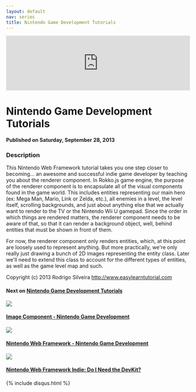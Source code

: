 ```yaml
---
layout: default
nav: series
title: Nintendo Game Development Tutorials
---
```


<div class="container">
    <div class="row mt grid">
        <div class="mt"></div>
        <div class="row" style="margin-bottom: 20px;">
            <div class="col-sm-push-1 col-sm-10 col-md-push-2 col-md-8">
                <div class="video-container">
                    <iframe width="100%" src="https://www.youtube.com/embed/niCC7lo0sTU" frameborder="0" allowfullscreen></iframe>
                </div>
            </div>
            <div class="clearfix"></div>
            <div class="col-md-8">
                <h1>Nintendo Game Development Tutorials</h1>
                <h4>Published on Saturday, September 28, 2013</h4>
                <h3>Description</h3>
                <p>This Nintendo Web Framework tutorial takes you one step closer to becoming... an awesome and successful indie game developer by teaching you about the renderer component. In Rokko.js game engine, the purpose of the renderer component is to encapsulate all of the visual components found in the game world. This includes entities representing our main hero (ex: Mega Man, Mario, Link or Zelda, etc.), all enemies in a level, the level itself, scrolling backgrounds, and just about anything else that we actually want to render to the TV or the Nintendo Wii U gamepad. Since the order in which things are rendered matters, the renderer component needs to be aware of that, so that it can render a background object, well, behind entities that must be shown in front of them.

For now, the renderer component only renders entities, which, at this point are loosely used to represent anything. But more practically, we're only really just drawing a bunch of 2D images representing the entity class. Later we'll need to extend this class to account for the different types of entities, as well as the game level map and such.

Copyright (c) 2013 Rodrigo Silveira http://www.easylearntutorial.com</p>
            </div>
            <div class="col-md-4">
                <h4>Next on <a href="/series/nintendo-game-development-tutorials">Nintendo Game Development Tutorials</a></h4><div class="row" style="margin-bottom: 20px">
            <div class="col-md-6">
                <a href="/series/nintendo-game-development-tutorials/image-component-nintendo-game-development">
                    <img src="/img/blank.gif" data-echo="https://i.ytimg.com/vi/89PvuaFDYCg/hqdefault.jpg" class="img-responsive" />
                </a>
            </div>
            <div class="col-md-6">
                <h4>
                    <a href="/series/nintendo-game-development-tutorials/image-component-nintendo-game-development">Image Component - Nintendo Game Development</a>
                </h4>
            </div>
        </div><div class="row" style="margin-bottom: 20px">
            <div class="col-md-6">
                <a href="/series/nintendo-game-development-tutorials/nintendo-web-framework-nintendo-game-development">
                    <img src="/img/blank.gif" data-echo="https://i.ytimg.com/vi/dPEsL7U2fSw/hqdefault.jpg" class="img-responsive" />
                </a>
            </div>
            <div class="col-md-6">
                <h4>
                    <a href="/series/nintendo-game-development-tutorials/nintendo-web-framework-nintendo-game-development">Nintendo Web Framework - Nintendo Game Development</a>
                </h4>
            </div>
        </div><div class="row" style="margin-bottom: 20px">
            <div class="col-md-6">
                <a href="/series/nintendo-game-development-tutorials/nintendo-web-framework-indie-do-i-need-the-devkit-">
                    <img src="/img/blank.gif" data-echo="https://i.ytimg.com/vi/DNk2vUEf_BY/hqdefault.jpg" class="img-responsive" />
                </a>
            </div>
            <div class="col-md-6">
                <h4>
                    <a href="/series/nintendo-game-development-tutorials/nintendo-web-framework-indie-do-i-need-the-devkit-">Nintendo Web Framework Indie: Do I Need the DevKit?</a>
                </h4>
            </div>
        </div>
            </div>
            <div class="col-md-8">
                {% include disqus.html %}
            </div>
        </div>
    </div>
    <div class="row mt grid"></div>
</div>
